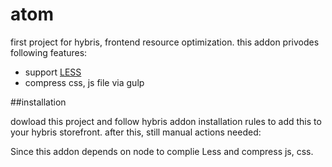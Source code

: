 # atom
first project for hybris, frontend resource optimization.
this addon privodes following features:
- support [LESS](http://lesscss.org/)
- compress css, js file via gulp

##installation

dowload this project and follow hybris addon installation rules to add this to your hybris storefront. after this, still manual actions needed:


Since this addon depends on node to complie Less and compress js, css. 
 
